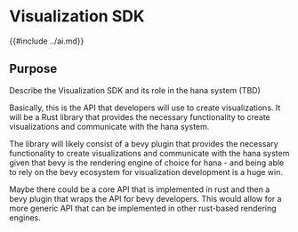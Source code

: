 # Visualization SDK
{{#include ../ai.md}}
## Purpose
Describe the Visualization SDK and its role in the hana system (TBD)

Basically, this is the API that developers will use to create visualizations. It will be a Rust library that provides the necessary functionality to create visualizations and communicate with the hana system.

The library will likely consist of a bevy plugin that provides the necessary functionality to create visualizations and communicate with the hana system given that bevy is the rendering engine of choice for hana - and being able to rely on the bevy ecosystem for visualization development is a huge win.

Maybe there could be a core API that is implemented in rust and then a bevy plugin that wraps the API for bevy developers. This would allow for a more generic API that can be implemented in other rust-based rendering engines.

